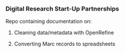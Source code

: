 ### Digital Research Start-Up Partnerships

Repo containing documentation on:

1. Cleaning data/metadata with OpenRefine

2. Converting Marc records to spreadsheets

